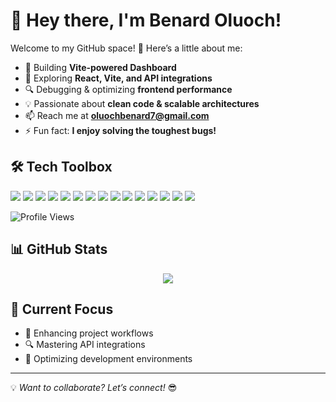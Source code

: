 # 👋 Hey there, I'm Benard Oluoch!

Welcome to my GitHub space! 🚀 Here’s a little about me:

- 🔧 Building **Vite-powered Dashboard**
- 🌱 Exploring **React, Vite, and API integrations**
- 🔍 Debugging & optimizing **frontend performance**
- 💡 Passionate about **clean code & scalable architectures**
- 📫 Reach me at **oluochbenard7@gmail.com**
- ⚡ Fun fact: **I enjoy solving the toughest bugs!**

## 🛠 Tech Toolbox
<p align="left">
  <img src="https://img.shields.io/badge/React-20232A?style=flat&logo=react&logoColor=61DAFB" />
  <img src="https://img.shields.io/badge/Vite-646CFF?style=flat&logo=vite&logoColor=white" />
  <img src="https://img.shields.io/badge/JavaScript-F7DF1E?style=flat&logo=javascript&logoColor=black" />
  <img src="https://img.shields.io/badge/TypeScript-3178C6?style=flat&logo=typescript&logoColor=white" />
  <img src="https://img.shields.io/badge/Git-F05032?style=flat&logo=git&logoColor=white" />
  <img src="https://img.shields.io/badge/GitHub-181717?style=flat&logo=github&logoColor=white" />
  <img src="https://img.shields.io/badge/Node.js-339933?style=flat&logo=node.js&logoColor=white" />
  <img src="https://img.shields.io/badge/Axios-5A29E4?style=flat&logo=axios&logoColor=white" />
  <img src="https://img.shields.io/badge/HTML5-E34F26?style=flat&logo=html5&logoColor=white" />
  <img src="https://img.shields.io/badge/CSS3-1572B6?style=flat&logo=css3&logoColor=white" />
  <img src="https://img.shields.io/badge/Python-1572B6?style=flat&logo=css3&logoColor=white" />
  <img src="https://img.shields.io/badge/Vercel-1572B6?style=flat&logo=css3&logoColor=white" />
  <img src="https://img.shields.io/badge/Netlify-1572B6?style=flat&logo=css3&logoColor=white" />
  <img src="https://img.shields.io/badge/Next.js-1572B6?style=flat&logo=css3&logoColor=white" />
  <img src="https://img.shields.io/badge/Firebase-1572B6?style=flat&logo=css3&logoColor=white" />
  
  
</p>

![Profile Views](https://komarev.com/ghpvc/?username=OluochBen&color=blue)

## 📊 GitHub Stats
<p align="center">
  <img src="https://github-readme-stats.vercel.app/api?username=OluochBen&show_icons=true&theme=radical" />
</p>

## 🎯 Current Focus
- 🚀 Enhancing project workflows
- 🔍 Mastering API integrations
- 🔧 Optimizing development environments

---

💡 *Want to collaborate? Let’s connect!* 😎

